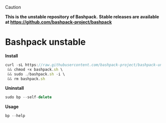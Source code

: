 > [!CAUTION]
> **This is the unstable repository of Bashpack.**
> **Stable releases are available at https://github.com/bashpack-project/bashpack**

# Bashpack unstable

**Install**
```javascript
curl -sL https://raw.githubusercontent.com/bashpack-project/bashpack-unstable/main/bashpack.sh -o bashpack.sh \
 && chmod +x bashpack.sh \
 && sudo ./bashpack.sh -i \
 && rm bashpack.sh
```

**Uninstall**
```javascript
sudo bp --self-delete
```

**Usage**
```javascript
bp --help
```

<br>
